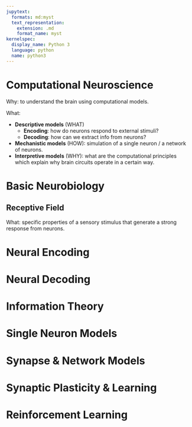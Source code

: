 ```yaml
---
jupytext:
  formats: md:myst
  text_representation:
    extension: .md
    format_name: myst
kernelspec:
  display_name: Python 3
  language: python
  name: python3
---
```

# Computational Neuroscience
Why: to understand the brain using computational models.

What:
- **Descriptive models** (WHAT)
    - **Encoding**: how do neurons respond to external stimuli?
    - **Decoding**: how can we extract info from neurons?
- **Mechanistic models** (HOW): simulation of a single neuron / a network of neurons.
- **Interpretive models** (WHY): what are the computational principles which explain why brain circuits operate in a certain way.

# Basic Neurobiology
## Receptive Field
What: specific properties of a sensory stimulus that generate a strong response from neurons.

# Neural Encoding

# Neural Decoding

# Information Theory

# Single Neuron Models

# Synapse & Network Models

# Synaptic Plasticity & Learning

# Reinforcement Learning